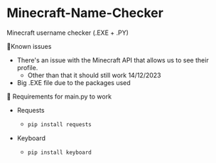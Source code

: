 # Minecraft-Name-Checker
Minecraft username checker (.EXE + .PY)

📍Known issues

- There's an issue with the Minecraft API that allows us to see their profile.
  - Other than that it should still work 14/12/2023
- Big .EXE file due to the packages used

 
📝 Requirements for main.py to work

 - Requests
   - ```python
     pip install requests
     ```
 - Keyboard
   - ```python
     pip install keyboard
     ```
